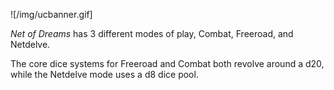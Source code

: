 ![/img/ucbanner.gif]

*Net of Dreams* has 3 different modes of play, Combat, Freeroad, and Netdelve.

The core dice systems for Freeroad and Combat both revolve around a d20, while the Netdelve mode uses a d8 dice pool.
